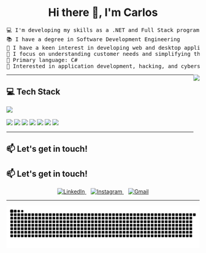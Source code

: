 <h1 align="center">Hi there 👋, I'm Carlos</h1>

<pre>
💻 I'm developing my skills as a .NET and Full Stack programmer  
📚 I have a degree in Software Development Engineering  
📝 I have a keen interest in developing web and desktop applications  
🌱 I focus on understanding customer needs and simplifying their lives  
🌟 Primary language: C#  
🚩 Interested in application development, hacking, and cybersecurity  
</pre>

<img align="right" height="150" src="https://ruya.studio/assets/images/dev.webp" />

---

## 💻 Tech Stack  
<img src="https://media2.giphy.com/media/QssGEmpkyEOhBCb7e1/giphy.gif?cid=ecf05e47a0n3gi1bfqntqmob8g9aid1oyj2wr3ds3mg700bl&rid=giphy.gif" width="32px" />

<p align="left">

<!-- Web -->
<img src="https://img.shields.io/badge/HTML5-E34F26?style=for-the-badge&logo=html5&logoColor=white" />
<img src="https://img.shields.io/badge/CSS3-1572B6?style=for-the-badge&logo=css3&logoColor=white" />
<img src="https://img.shields.io/badge/JavaScript-F7DF1E?style=for-the-badge&logo=javascript&logoColor=black" />

<!-- Backend -->
<img src="https://img.shields.io/badge/C%23-239120?style=for-the-badge&logo=csharp&logoColor=white" />
<img src="https://img.shields.io/badge/SQL-003B57?style=for-the-badge&logo=sql&logoColor=white" />

<!-- Tools -->
<img src="https://img.shields.io/badge/Git-F05032?style=for-the-badge&logo=git&logoColor=white" />
<img src="https://img.shields.io/badge/Linux-FCC624?style=for-the-badge&logo=linux&logoColor=black" />

</p>

---

## 📫 Let's get in touch!

## 📫 Let's get in touch!

<p align="center">
  <a href="https://www.linkedin.com/in/carlos-martinez-994224354" target="_blank">
    <img alt="LinkedIn" width="30px" src="https://cdn.jsdelivr.net/gh/devicons/devicon/icons/linkedin/linkedin-original.svg" />
  </a>&nbsp;&nbsp;

  <a href="https://www.instagram.com/carma_rtinez3933?igsh=MmQzMXhyc3F0NnNi" target="_blank">
    <img alt="Instagram" width="30px" src="https://cdn-icons-png.flaticon.com/512/174/174855.png" />
  </a>&nbsp;&nbsp;

  <a href="mailto:carlitosmar960@gmail.com">
  <img alt="Gmail" width="30px" src="https://cdn-icons-png.flaticon.com/512/281/281769.png" />
</a>

</p>


---

<p align="center">
  <img src="https://github.com/StefanosSt/StefanosSt/blob/main/github-user-contribution.svg" alt="snake animation" />
</p>
